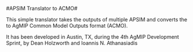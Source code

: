 #APSIM Translator to ACMO#

This simple translator takes the outputs of multiple APSIM and converts the to AgMIP Common Model Outputs format (ACMO).

It has been developed in Austin, TX, during the 4th AgMIP Development Sprint, by Dean Holzworth and Ioannis N. Athanasiadis
